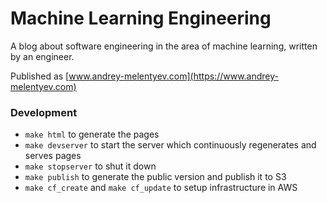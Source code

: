# Machine Learning Engineering

A blog about software engineering in the area of machine learning, written by an engineer.

Published as [www.andrey-melentyev.com](https://www.andrey-melentyev.com)

### Development

* `make html` to generate the pages
* `make devserver` to start the server which continuously regenerates and serves pages
* `make stopserver` to shut it down
* `make publish` to generate the public version and publish it to S3
* `make cf_create` and `make cf_update` to setup infrastructure in AWS

